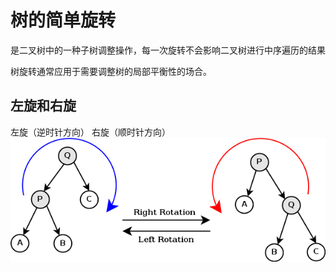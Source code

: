 # 树的简单旋转

是二叉树中的一种子树调整操作，每一次旋转不会影响二叉树进行中序遍历的结果

树旋转通常应用于需要调整树的局部平衡性的场合。

## 左旋和右旋
左旋（逆时针方向） 右旋（顺时针方向）
![左旋右旋](https://github.com/redDragonLH/ldle/blob/master/dataStructure/img/Treerotation.png?raw=true)
